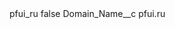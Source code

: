 <?xml version="1.0" encoding="UTF-8"?>
<CustomMetadata xmlns="http://soap.sforce.com/2006/04/metadata" xmlns:xsi="http://www.w3.org/2001/XMLSchema-instance" xmlns:xsd="http://www.w3.org/2001/XMLSchema">
    <label>pfui_ru</label>
    <protected>false</protected>
    <values>
        <field>Domain_Name__c</field>
        <value xsi:type="xsd:string">pfui.ru</value>
    </values>
</CustomMetadata>
